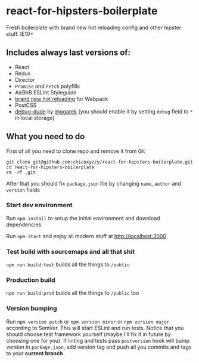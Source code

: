 # react-for-hipsters-boilerplate
Fresh boilerplate with brand new hot reloading config and other hipster stuff. IE10+

## Includes always last versions of:
- React
- Redux
- Director
- `Promise` and `Fetch` polyfills
- AirBnB ESLint Styleguide
- [brand new hot reloading](https://github.com/gaearon/react-transform-boilerplate) for Webpack
- PostCSS
- [debug-dude](https://github.com/ggarek/debug-dude) by [@ggarek](https://github.com/ggarek) (you should enable it by setting `debug` field to `*` in local storage)

## What you need to do
First of all you need to clone repo and remove it from Git
```
git clone git@github.com:chicoxyzzy/react-for-hipsters-boilerplate.git
cd react-for-hipsters-boilerplate
rm -rf .git
```
After that you should fix `package.json` file by changing `name`, `author` and `version` fields

### Start dev environment
Run `npm install` to setup the initial environment and download dependencies 

Run `npm start` and enjoy all modern stuff at [http://localhost:3000](http://localhost:3000)

### Test build with sourcemaps and all that shit
`npm run build:test` builds all the things to `/public`

### Production build
`npm run build:prod` builds all the things to `/public` too

### Version bumping
Run `npm version patch` or `npm version minor` or `npm version major` according to SemVer.
This will start ESLint and run tests. Notice that you should choose test framework yourself (maybe I'll fix it in future by choosing one for you). If linting and tests pass `postversion` hook will bump version in `package.json`, add version tag and push all you commits and tags to your **current branch**
